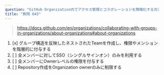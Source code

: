 ```yaml
---
question: "GitHub Organization内でアクセス管理とコラボレーションを簡略化する方法は？"
title: "質問 043"
---
```


> https://docs.github.com/en/organizations/collaborating-with-groups-in-organizations/about-organizations#about-organizations
1. [x] グループ構造を反映したネストされたTeamを作成し、権限やメンションを階層的に付与する
1. [ ] 全メンバーに対してSSO（シングルサインオン）のみを利用する
1. [ ] 全メンバーにOwnerレベルの権限を付与する
1. [ ] Repository作成をOrganization ownerのみに制限する